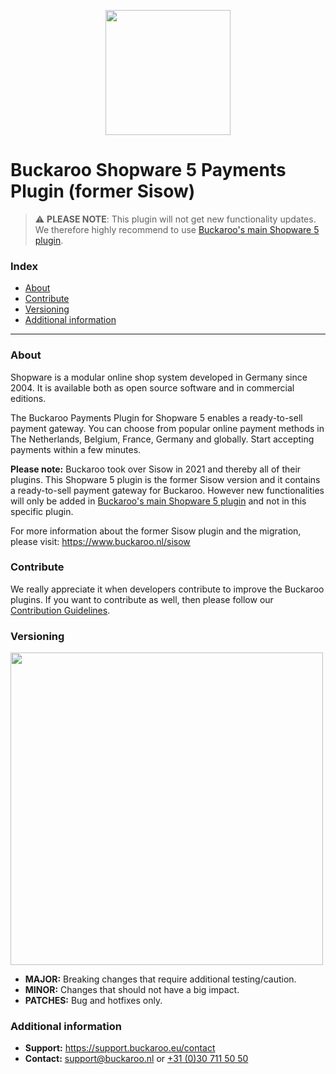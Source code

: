 <p align="center">
  <img src="https://www.buckaroo.nl/media/3594/sisow_shopware5.png" width="200px" position="center">
</p>

# Buckaroo Shopware 5 Payments Plugin (former Sisow)
> :warning: **PLEASE NOTE**: This plugin will not get new functionality updates.<br>We therefore highly recommend to use [Buckaroo's main Shopware 5 plugin](https://github.com/buckaroo-it/Shopware_5).

### Index
- [About](#about)
- [Contribute](#contribute)
- [Versioning](#versioning)
- [Additional information](#additional-information)
---

### About

Shopware is a modular online shop system developed in Germany since 2004. It is available both as open source software and in commercial editions.

The Buckaroo Payments Plugin for Shopware 5 enables a ready-to-sell payment gateway. You can choose from popular online payment methods in The Netherlands, Belgium, France, Germany and globally. Start accepting payments within a few minutes.

**Please note:** Buckaroo took over Sisow in 2021 and thereby all of their plugins. This Shopware 5 plugin is the former Sisow version and it contains a ready-to-sell payment gateway for Buckaroo. However new functionalities will only be added in [Buckaroo's main Shopware 5 plugin](https://github.com/buckaroo-it/Shopware_5) and not in this specific plugin.

For more information about the former Sisow plugin and the migration, please visit:
https://www.buckaroo.nl/sisow

### Contribute
We really appreciate it when developers contribute to improve the Buckaroo plugins.
If you want to contribute as well, then please follow our [Contribution Guidelines](CONTRIBUTING.md).

### Versioning 
<p align="left">
  <img src="https://www.buckaroo.nl/media/3484/shopware5_versioning.png" width="500px" position="center">
</p>

- **MAJOR:** Breaking changes that require additional testing/caution.
- **MINOR:** Changes that should not have a big impact.
- **PATCHES:** Bug and hotfixes only.

### Additional information
- **Support:** https://support.buckaroo.eu/contact
- **Contact:** [support@buckaroo.nl](mailto:support@buckaroo.nl) or [+31 (0)30 711 50 50](tel:+310307115050)
